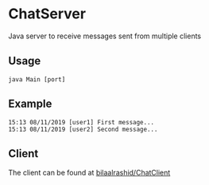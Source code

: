 # ChatServer

Java server to receive messages sent from multiple clients

## Usage

```
java Main [port]
```

## Example

```
15:13 08/11/2019 [user1] First message...
15:13 08/11/2019 [user2] Second message...
```

## Client

The client can be found at [bilaalrashid/ChatClient](https://github.com/bilaalrashid/ChatClient)
